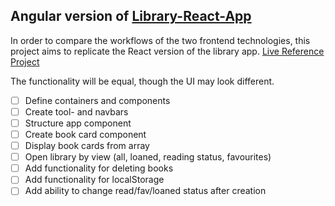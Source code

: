 ## Angular version of [Library-React-App](https://github.com/flsoller/library-react-app)

In order to compare the workflows of the two frontend technologies, this project aims to replicate the React version of the library app. [Live Reference Project](https://flsoller.github.io/library-react-app/)

The functionality will be equal, though the UI may look different.

- [ ] Define containers and components
- [ ] Create tool- and navbars
- [ ] Structure app component
- [ ] Create book card component
- [ ] Display book cards from array
- [ ] Open library by view (all, loaned, reading status, favourites)
- [ ] Add functionality for deleting books
- [ ] Add functionality for localStorage
- [ ] Add ability to change read/fav/loaned status after creation
